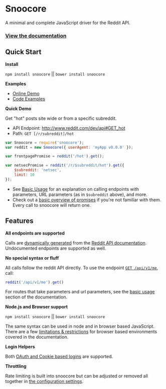 # Snoocore

A minimal and complete JavaScript driver for the Reddit API.

### [View the documentation](http://trevorsenior.github.io/snoocore)

## Quick Start

**Install**

`npm install snoocore` || `bower install snoocore`

**Examples**

 - [Online Demo](http://plnkr.co/edit/7zppWOM9QjSMdVuYQU2s?p=preview)
 - [Code Examples](https://github.com/trevorsenior/snoocore-examples/tree/master)

**Quick Demo**

Get "hot" posts site wide or from a specific subreddit.

 - API Endpoint: http://www.reddit.com/dev/api#GET_hot
 - Path: `GET [/r/subreddit]/hot`

```javascript
var Snoocore = require('snoocore');
var reddit = new Snoocore({ userAgent: 'myApp v0.0.0' });

var frontpagePromise = reddit('/hot').get();

var netsecPromise = reddit('/r/$subreddit/hot').get({
	$subreddit: 'netsec',
	limit: 10
});
```

 - See [Basic Usage](http://trevorsenior.github.io/snoocore/basicUsage.html) for an explanation on calling endpoints with parameters, URL parameters (as in `$subreddit` above), and more.
 - Check out a [basic overview of promises](http://trevorsenior.github.io/snoocore/promises.html) if you're not familiar with them. Every call to snoocore will return one.

## Features

**All endpoints are supported**

Calls are [dynamically generated](https://github.com/trevorsenior/reddit-api-generator) from the [Reddit API documentation](http://www.reddit.com/dev/api). Undocumented endpoints are supported as well.

**No special syntax or fluff**

All calls follow the reddit API directly. To use the endpoint [`GET /api/v1/me`](http://www.reddit.com/dev/api#GET_api_v1_me), call:

```javascript
reddit('/api/v1/me').get()
```

For routes that take parameters and url parameters, see the [basic usage](http://trevorsenior.github.io/snoocore/basicUsage.html) section of the documentation.

**Node.js and Browser support**

`npm install snoocore` || `bower install snoocore`

The same syntax can be used in node and in browser based JavaScript. There are a few [limitations & restrictions](http://trevorsenior.github.io/snoocore/node-vs-browser.html) for browser based environments covered in the documentation.

**Login Helpers**

Both [OAuth and Cookie based logins](http://trevorsenior.github.io/snoocore/login.html) are supported.

**Throttling**

Rate limiting is built into snoocore but can be adjusted or removed all together in [the configuration settings](http://trevorsenior.github.io/snoocore/config.html).
